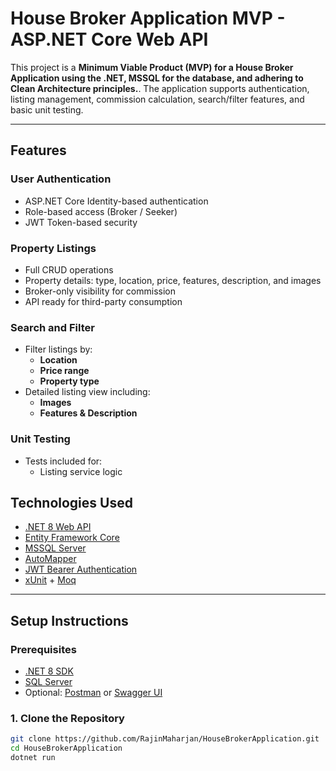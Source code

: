 # House Broker Application MVP - ASP.NET Core Web API

This project is a **Minimum Viable Product (MVP) for a House Broker Application using the .NET, MSSQL for the database, and adhering to Clean Architecture principles.**. 
The application supports authentication, listing management, commission calculation, search/filter features, and basic unit testing.

---

## Features

### User Authentication
- ASP.NET Core Identity-based authentication
- Role-based access (Broker / Seeker)
- JWT Token-based security

### Property Listings
- Full CRUD operations
- Property details: type, location, price, features, description, and images
- Broker-only visibility for commission
- API ready for third-party consumption

### Search and Filter
- Filter listings by:
  - **Location**
  - **Price range**
  - **Property type**
- Detailed listing view including:
  - **Images**
  - **Features & Description**

### Unit Testing
- Tests included for:
  - Listing service logic

## Technologies Used

- [.NET 8 Web API](https://learn.microsoft.com/en-us/aspnet/core/)
- [Entity Framework Core](https://learn.microsoft.com/en-us/ef/core/)
- [MSSQL Server](https://www.microsoft.com/en-us/sql-server)
- [AutoMapper](https://automapper.org/)
- [JWT Bearer Authentication](https://learn.microsoft.com/en-us/aspnet/core/security/authentication/jwt)
- [xUnit](https://xunit.net/) + [Moq](https://github.com/moq)

---

## Setup Instructions

### Prerequisites

- [.NET 8 SDK](https://dotnet.microsoft.com/en-us/download/dotnet/8.0)
- [SQL Server](https://www.microsoft.com/en-us/sql-server)
- Optional: [Postman](https://www.postman.com/) or [Swagger UI](http://localhost:5000/swagger)

### 1. Clone the Repository

```bash
git clone https://github.com/RajinMaharjan/HouseBrokerApplication.git
cd HouseBrokerApplication
dotnet run 


